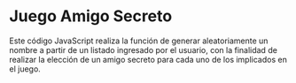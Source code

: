 # Juego Amigo Secreto

Este código JavaScript realiza la función de generar aleatoriamente un nombre a partir de un listado ingresado por el usuario, con la finalidad de realizar la elección de un amigo secreto para cada uno de los implicados en el juego.
